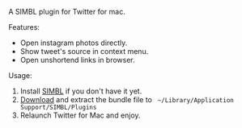 A SIMBL plugin for Twitter for mac.

Features:

* Open instagram photos directly.
* Show tweet's source in context menu.
* Open unshortend links in browser. 

Usage:

1. Install [SIMBL](http://www.culater.net/software/SIMBL/SIMBL.php) if you don't have it yet.
2. [Download](https://github.com/mybeky/TwitterForMacPlugin/downloads) and extract the bundle file to ` ~/Library/Application Support/SIMBL/Plugins`
3. Relaunch Twitter for Mac and enjoy.